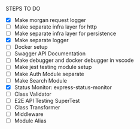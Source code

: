 STEPS TO DO

- [x] Make morgan request logger
- [ ] Make separate infra layer for http
- [ ] Make separate infra layer for persistence
- [x] Make separate logger
- [ ] Docker setup
- [ ] Swagger API Documentation
- [ ] Make debugger and docker debugger in vscode
- [ ] Make jest testing module setup
- [ ] Make Auth Module separate
- [ ] Make Search Module
- [x] Status Monitor: express-status-monitor
- [ ] Class Validator
- [ ] E2E API Testing SuperTest
- [ ] Class Transformer
- [ ] Middleware
- [ ] Module Alias
